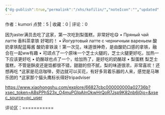 ```yaml
---
{"dg-publish":true,"permalink":"/xhs/kofilin/","noteIcon":"","updated":"2025-03-17T23:06:01.219+08:00"}
---
```


作者：kumori
点赞：5   |   收藏：0   |   评论：0

因为aster满员去吃了这家，第一次吃到梨蛋糕，非常好吃😋
• Пряный чай латте 香料茶拿铁 好喝的！
• Йогуртовый латте с черничным вареньем 酸奶拿铁配蓝莓酱 酸奶拿铁诶！第一次见，味道很神奇，是由酸奶口感的拿铁，融合在一起ww有趣
• 可颂点了一个原味一个芝士火腿的，芝士火腿更好吃，加热一下应该更好吃
• 奶酪球也点了一个，给加热了，是好吃的奶酪球
• 梨蛋糕 梨芝士蛋糕，不管是酥皮还是馅都很不错，甜甜的但不腻，梨的味道很浓，非常喜欢！还想再吃
*这家是花店咖啡，旁边就可以买花，有好多背着乐器的人来，感觉是马琳乐团的
*这家那个猫头鹰标长得好tripadviser

https://www.xiaohongshu.com/explore/66827cbc000000000a02736b?xsec_token=ABsPPhS23x_O4muPGIpAlnOkwHrQoR7Jsp9K82nb6j0jo=&xsec_source=pc_user

评论区：===========

